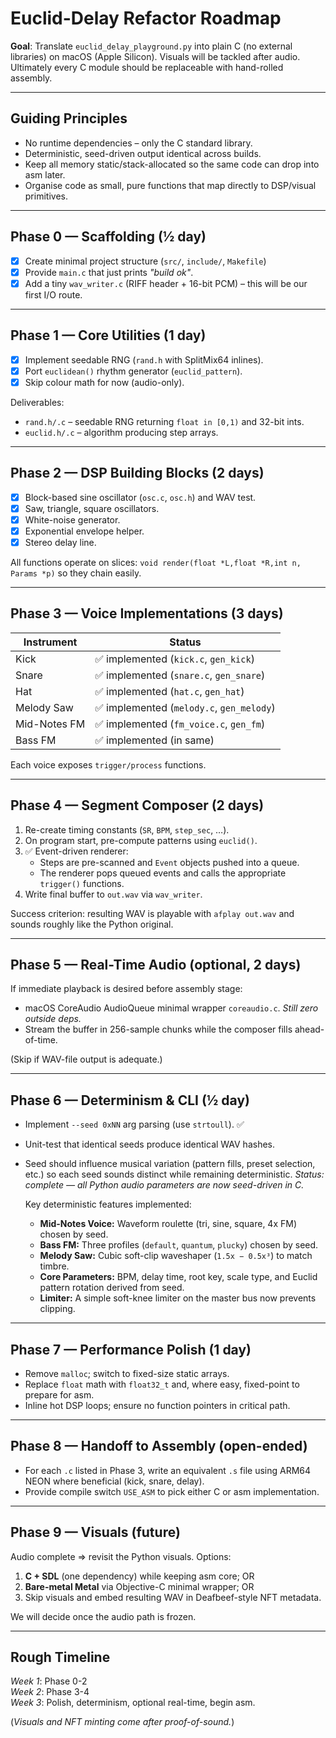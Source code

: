 # Euclid-Delay Refactor Roadmap

**Goal**: Translate `euclid_delay_playground.py` into plain C (no external libraries) on macOS (Apple Silicon).  Visuals will be tackled after audio.  Ultimately every C module should be replaceable with hand-rolled assembly.

---

## Guiding Principles

* No runtime dependencies – only the C standard library.
* Deterministic, seed-driven output identical across builds.
* Keep all memory static/stack-allocated so the same code can drop into asm later.
* Organise code as small, pure functions that map directly to DSP/visual primitives.

---

## Phase 0 — Scaffolding (½ day)

- [x] Create minimal project structure (`src/`, `include/`, `Makefile`)
- [x] Provide `main.c` that just prints *"build ok"*.
- [x] Add a tiny `wav_writer.c` (RIFF header + 16-bit PCM) – this will be our first I/O route.

---

## Phase 1 — Core Utilities (1 day)

- [x] Implement seedable RNG (`rand.h` with SplitMix64 inlines).
- [x] Port `euclidean()` rhythm generator (`euclid_pattern`).
- [x] Skip colour math for now (audio-only).

Deliverables:
* `rand.h/.c` – seedable RNG returning `float in [0,1)` and 32-bit ints.
* `euclid.h/.c` – algorithm producing step arrays.

---

## Phase 2 — DSP Building Blocks (2 days)

- [x] Block-based sine oscillator (`osc.c`, `osc.h`) and WAV test.
- [x] Saw, triangle, square oscillators.
- [x] White-noise generator.
- [x] Exponential envelope helper.
- [x] Stereo delay line.

All functions operate on slices: `void render(float *L,float *R,int n, Params *p)` so they chain easily.

---

## Phase 3 — Voice Implementations (3 days)

| Instrument | Status |
|------------|--------|
| Kick       | ✅ implemented (`kick.c`, `gen_kick`) |
| Snare      | ✅ implemented (`snare.c`, `gen_snare`) |
| Hat        | ✅ implemented (`hat.c`, `gen_hat`) |
| Melody Saw | ✅ implemented (`melody.c`, `gen_melody`) |
| Mid-Notes FM | ✅ implemented (`fm_voice.c`, `gen_fm`) |
| Bass FM    | ✅ implemented (in same) |

Each voice exposes `trigger/process` functions.

---

## Phase 4 — Segment Composer (2 days)

1. Re-create timing constants (`SR`, `BPM`, `step_sec`, …).
2. On program start, pre-compute patterns using `euclid()`.
3. ✅ Event-driven renderer:
   * Steps are pre-scanned and `Event` objects pushed into a queue.
   * The renderer pops queued events and calls the appropriate `trigger()` functions.
4. Write final buffer to `out.wav` via `wav_writer`.

Success criterion: resulting WAV is playable with `afplay out.wav` and sounds roughly like the Python original.

---

## Phase 5 — Real-Time Audio (optional, 2 days)

If immediate playback is desired before assembly stage:

* macOS CoreAudio AudioQueue minimal wrapper `coreaudio.c`. _Still zero outside deps._
* Stream the buffer in 256-sample chunks while the composer fills ahead-of-time.

(Skip if WAV-file output is adequate.)

---

## Phase 6 — Determinism & CLI (½ day)

* Implement `--seed 0xNN` arg parsing (use `strtoull`). ✅
* Unit-test that identical seeds produce identical WAV hashes.
* Seed should influence musical variation (pattern fills, preset selection, etc.) so each seed sounds distinct while remaining deterministic.
  _Status: complete — all Python audio parameters are now seed-driven in C._

  Key deterministic features implemented:
  * **Mid-Notes Voice:** Waveform roulette (tri, sine, square, 4x FM) chosen by seed.
  * **Bass FM:** Three profiles (`default`, `quantum`, `plucky`) chosen by seed.
  * **Melody Saw:** Cubic soft-clip waveshaper (`1.5x − 0.5x³`) to match timbre.
  * **Core Parameters:** BPM, delay time, root key, scale type, and Euclid pattern rotation derived from seed.
  * **Limiter:** A simple soft-knee limiter on the master bus now prevents clipping.

---

## Phase 7 — Performance Polish (1 day)

* Remove `malloc`; switch to fixed-size static arrays.
* Replace `float` math with `float32_t` and, where easy, fixed-point to prepare for asm.
* Inline hot DSP loops; ensure no function pointers in critical path.

---

## Phase 8 — Handoff to Assembly (open-ended)

* For each `.c` listed in Phase 3, write an equivalent `.s` file using ARM64 NEON where beneficial (kick, snare, delay).
* Provide compile switch `USE_ASM` to pick either C or asm implementation.

---

## Phase 9 — Visuals (future)

Audio complete ⇒ revisit the Python visuals.  Options:

1. **C + SDL** (one dependency) while keeping asm core; OR
2. **Bare-metal Metal** via Objective-C minimal wrapper; OR
3. Skip visuals and embed resulting WAV in Deafbeef-style NFT metadata.

We will decide once the audio path is frozen.

---

## Rough Timeline

*Week 1*: Phase 0-2  
*Week 2*: Phase 3-4  
*Week 3*: Polish, determinism, optional real-time, begin asm.

(*Visuals and NFT minting come after proof-of-sound.*)